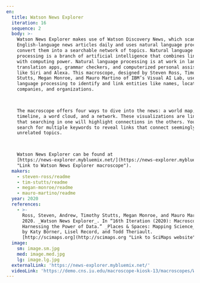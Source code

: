 ```yaml
---
en:
  title: Watson News Explorer
  iteration: 16
  sequence: 2
  body: >-
    Watson News Explorer makes use of Watson Discovery News, which scans 300,000
    English-language news articles daily and uses natural language processing to
    convert them into a searchable network of topics. Natural language
    processing is a branch of artificial intelligence that combines linguistics
    with computing power. Natural language processing is at work in language
    translation apps, grammar checkers, and computerized personal assistants
    like Siri and Alexa. This macroscope, designed by Steven Ross, Timothy
    Stutts, Megan Monroe, and Mauro Martino of IBM’s Visual AI Lab, uses natural
    language processing to identify and link entities like names, locations,
    companies, and organizations.

      

    The macroscope offers four ways to dive into the news: a world map, a
    timeline, a word cloud, and a network. These visualizations are linked, so
    that searching in one will highlight connections in the others. You can also
    search for multiple keywords to reveal links that connect seemingly
    unrelated topics.

      

    Watson News Explorer can be found at
    [https://news-explorer.mybluemix.net/](https://news-explorer.mybluemix.net/
    "Link to Watson News Explorer macroscope").
  makers:
    - steven-ross/readme
    - tim-stutts/readme
    - megan-monroe/readme
    - mauro-martino/readme
  year: 2020
  references:
    - >-
      Ross, Steven, Andrew, Timothy Stutts, Megan Monroe, and Mauro Martino.
      2020. _Watson News Explorer_. In “16th Iteration (2020): Macroscopes for
      Harnessing the Power of Data.” _Places & Spaces: Mapping Science_, edited
      by Katy Börner, Lisel Record, and Todd Theriault.
      [http://scimaps.org](http://scimaps.org "Link to SciMaps website").
  image:
    sm: image.sm.jpg
    med: image.med.jpg
    lg: image.lg.jpg
  externalLink: 'https://news-explorer.mybluemix.net/'
  videoLink: 'https://demo.cns.iu.edu/macroscope-kiosk-13/macroscopes/WatsonNewsExplorer.webm'
---
```

